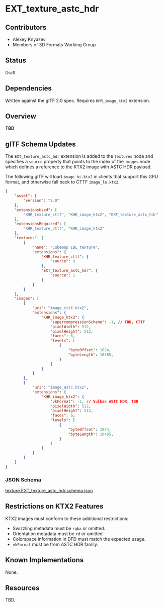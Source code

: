 # EXT_texture_astc_hdr

## Contributors

* Alexey Knyazev
* Members of 3D Formats Working Group

## Status

Draft

## Dependencies

Written against the glTF 2.0 spec. Requires `KHR_image_ktx2` extension.

## Overview

**TBD**

## glTF Schema Updates

The `EXT_texture_astc_hdr` extension is added to the `textures` node and specifies a `source` property that points to the index of the `images` node which defines a reference to the KTX2 image with ASTC HDR payload.

The following glTF will load `image_hi.ktx2` in clients that support this GPU format, and otherwise fall back to CTTF `image_lo.ktx2`.

```json
{
    "asset": {
        "version": "2.0"
    },
    "extensionsUsed": [
        "KHR_texture_cttf", "KHR_image_ktx2", "EXT_texture_astc_hdr"
    ],
    "extensionsRequired": [
        "KHR_texture_cttf", "KHR_image_ktx2"
    ],
    "textures": [
        {
            "name": "Cubemap IBL texture",
            "extensions": {
                "KHR_texture_cttf": {
                    "source": 0
                },
                "EXT_texture_astc_hdr": {
                    "source": 1
                }
            }
        }
    ],
    "images": [
        {
            "uri": "image_cttf.ktx2",
            "extensions": {
                "KHR_image_ktx2": {
                    "supercompressionScheme": -1, // TBD, CTTF
                    "pixelWidth": 512,
                    "pixelHeight": 512,
                    "faces": 6,
                    "levels": [
                        {
                            "byteOffset": 1024,
                            "byteLength": 10485,
                        }
                    ]
                }
            }
        },
        {
            "uri": "image_astc.ktx2",
            "extensions": {
                "KHR_image_ktx2": {
                    "vkFormat": -1, // Vulkan ASTC HDR, TBD
                    "pixelWidth": 512,
                    "pixelHeight": 512,
                    "faces": 6,
                    "levels": [
                        {
                            "byteOffset": 1024,
                            "byteLength": 10485,
                        }
                    ]
                }
            }
        }
    ]
}
```

### JSON Schema

[texture.EXT_texture_astc_hdr.schema.json](schema/texture.EXT_texture_astc_hdr.schema.json)

## Restrictions on KTX2 Features

KTX2 images must conform to these additional restrictions:

- Swizzling metadata must be `rgba` or omitted.
- Orientation metadata must be `rd` or omitted 
- Colorspace information in DFD must match the expected usage.
- `vkFormat` must be from ASTC HDR family.

## Known Implementations

None.

## Resources

TBD.